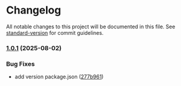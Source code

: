 # Changelog

All notable changes to this project will be documented in this file. See [standard-version](https://github.com/conventional-changelog/standard-version) for commit guidelines.

### [1.0.1](https://github.com/Timothee-Picard/ynov-certif/compare/v1.0.0...v1.0.1) (2025-08-02)


### Bug Fixes

* add version package.json ([277b961](https://github.com/Timothee-Picard/ynov-certif/commit/277b96160051498747757bbcbf6d1e39a651b1ec))
